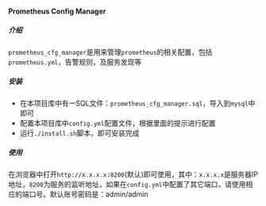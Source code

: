#### Prometheus Config Manager

##### 介绍

`prometheus_cfg_manager`是用来管理`prometheus`的相关配置，包括`prometheus.yml`，告警规则，及服务发现等

##### 安装

* 在本项目库中有一SQL文件：`prometheus_cfg_manager.sql`，导入到`mysql`中即可
* 配置本项目库中`config.yml`配置文件，根据里面的提示进行配置
* 运行`./install.sh`脚本，即可安装完成

##### 使用

在浏览器中打开`http://x.x.x.x:8200`(默认)即可使用，其中：`x.x.x.x`是服务器IP地址，`8200`为服务的监听地址，如果在`config.yml`中配置了其它端口，请使用相应的端口号。默认账号密码是：admin/admin

